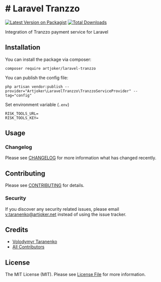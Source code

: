 # # Laravel Tranzzo

[![Latest Version on Packagist](https://img.shields.io/packagist/v/artjoker/laravel-tranzzo.svg?style=flat-square)](https://packagist.org/packages/artjoker/laravel-tranzzo)
[![Total Downloads](https://img.shields.io/packagist/dt/artjoker/laravel-tranzzo.svg?style=flat-square)](https://packagist.org/packages/artjoker/laravel-tranzzo)

Integration of Tranzzo payment service for Laravel

## Installation

You can install the package via composer:

```
composer require artjoker/laravel-tranzzo
```
You can publish the config file:
```
php artisan vendor:publish --provider="Artjoker\LaravelTranzzo\TranzzoServiceProvider" --tag="config"
```

Set environment variable (`.env`)
```
RISK_TOOLS_URL=
RISK_TOOLS_KEY=
```

## Usage



### Changelog

Please see [CHANGELOG](CHANGELOG.md) for more information what has changed recently.

## Contributing

Please see [CONTRIBUTING](CONTRIBUTING.md) for details.

### Security

If you discover any security related issues, please email v.taranenko@artjoker.net instead of using the issue tracker.

## Credits

- [Volodymyr Taranenko](https://github.com/VT2)
- [All Contributors](../../contributors)

## License

The MIT License (MIT). Please see [License File](LICENSE.md) for more information.


